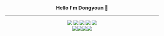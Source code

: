 <div align="center">
  <h3>Hello I'm Dongyoun 👋</h3>
  <hr>
  
  <img src="https://img.shields.io/badge/JavaScript-F7DF1E?style=flat&logo=JavaScript&logoColor=black">  <img src="https://img.shields.io/badge/HTML-E34F26?style=flat&logo=HTML5&logoColor=white"> <img src="https://img.shields.io/badge/CSS-1572B6?style=flat&logo=CSS3&logoColor=white"> <img src="https://img.shields.io/badge/jQuery-0769AD?style=flat&logo=jQuery&logoColor=white"> <img src="https://img.shields.io/badge/React-61DAFB?style=flat&logo=React&logoColor=black">
  </br>
  <img src="https://img.shields.io/badge/Java-007396?style=flat&logo=Java&logoColor=white"><img src="https://img.shields.io/badge/C-A8B9CC?style=flat&logo=C&logoColor=black"><img src="https://img.shields.io/badge/Dart-0175C2?style=flat&logo=Dart&logoColor=white"><img src="https://img.shields.io/badge/C++-00599C?style=flat&logo=C%2B%2B&logoColor=white">
</div>


<!--
**DongYounYim/DongYounYim** is a ✨ _special_ ✨ repository because its `README.md` (this file) appears on your GitHub profile.

Here are some ideas to get you started:

- 🔭 I’m currently working on ...
- 🌱 I’m currently learning ...
- 👯 I’m looking to collaborate on ...
- 🤔 I’m looking for help with ...
- 💬 Ask me about ...
- 📫 How to reach me: ...
- 😄 Pronouns: ...
- ⚡ Fun fact: ...
-->
